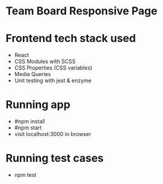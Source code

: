# Team Board Responsive Page

# Frontend tech stack used
- React
- CSS Modules with SCSS
- CSS Properties (CSS variables)
- Media Queries
- Unit testing with jest & enzyme

# Running app
- #npm install
- #npm start
- visit localhost:3000 in browser

# Running test cases
- npm test
